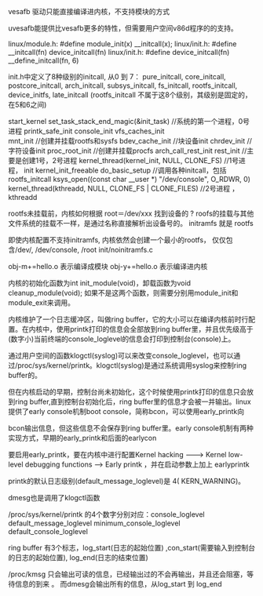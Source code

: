 vesafb 驱动只能直接编译进内核，不支持模块的方式

uvesafb能提供比vesafb更多的特性，但需要用户空间v86d程序的的支持。


linux/module.h:
#define module_init(x)       __initcall(x);
linux/init.h:
#define __initcall(fn)      device_initcall(fn)
linux/init.h:
#define device_initcall(fn)      __define_initcall(fn, 6)

init.h中定义了8种级别的initcall, 从0 到 7：
     pure_initcall, core_initcall, postcore_initcall, arch_initcall, subsys_initcall, fs_initcall, rootfs_initcall, device_initfs, late_initcall
     (rootfs_initcall 不属于这8个级别，其级别是固定的，在5和6之间)



start_kernel
          set_task_stack_end_magic(&init_task)    //系统的第一个进程，0号进程
          printk_safe_init
          console_init
          vfs_caches_init          
               mnt_init      //创建并挂载rootfs和sysfs
               bdev_cache_init    //块设备init
               chrdev_init          //字符设备init
          proc_root_init             //创建并挂载procfs
          arch_call_rest_init
               rest_init             //主要是创建1号，2号进程
                    kernel_thread(kernel_init, NULL, CLONE_FS)    //1号进程， init
                         kernel_init_freeable
                              do_basic_setup      //调用各种initcall，包括rootfs_initcall
                              ksys_open((const char __user *) "/dev/console", O_RDWR, 0)
                    kernel_thread(kthreadd, NULL, CLONE_FS | CLONE_FILES)  //2号进程 ，kthreadd 

rootfs未挂载前，内核如何根据 root＝/dev/xxx 找到设备的 ?
roofs的挂载与其他文件系统的挂载不一样，是通过名称直接解析出设备号的。
initramfs 就是 rootfs

即使内核配置不支持initramfs, 内核依然会创建一个最小的rootfs， 仅仅包含/dev/, /dev/console, /root
init/noinitramfs.c



  obj-m+=hello.o 表示编译成模块
obj-y+=hello.o 表示编译进内核

内核的初始化函数为int init_module(void)，卸载函数为void cleanup_module(void);
如果不是这两个函数，则需要分别用module_init和module_exit来调用。




   内核维护了一个日志缓冲区，叫做ring buffer，它的大小可以在编译内核前时行配置。在内核中，使用printk打印的信息会全部放到ring buffer里，并且优先级高于(数字小)当前终端的console_loglevel的信息会打印到控制台(console)上。

通过用户空间的函数klogctl(syslog)可以来改变console_loglevel，也可以通过/proc/sys/kernel/printk。klogctl(syslog)是通过系统调用syslog来控制ring buffer的。

但在内核启动的早期，控制台尚未初始化，这个时候使用printk打印的信息只会放到ring buffer,直到控制台初始化后，ring buffer里的信息才会被一并输出。linux提供了early console机制boot console，简称bcon，可以使用early_printk向

bcon输出信息，但这些信息不会保存到ring buffer里。early console机制有两种实现方式，早期的early_printk和后面的earlycon

要启用early_printk，要在内核中进行配置Kernel hacking ---> Kernel low-level debugging functions --> Early printk ，并在启动参数上加上 earlyprintk


printk的默认日志级别(default_message_loglevel)是 4( KERN_WARNING)。

dmesg也是调用了klogctl函数


/proc/sys/kernel/printk 的4个数字分别对应：console_loglevel default_message_loglevel minimum_console_loglevel default_console_loglevel

ring buffer 有3个标志，log_start(日志的起始位置) ,con_start(需要输入到控制台的日志的起始位置), log_end(日志的结束位置)

/proc/kmsg 只会输出可读的信息，已经输出过的不会再输出，并且还会阻塞，等待信息的到来 。 而dmesg会输出所有的信息，从log_start 到 log_end
